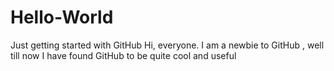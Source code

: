 # Hello-World
Just getting started with GitHub
Hi, everyone. I am a newbie to GitHub , well till now I have found GitHub to be quite cool and useful
